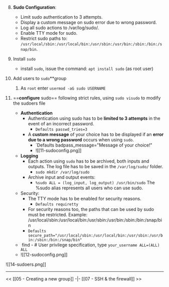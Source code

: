 
8. **Sudo Configuration**:
   - Limit sudo authentication to 3 attempts.
   - Display a custom message on sudo error due to wrong password.
   - Log all sudo actions to /var/log/sudo/.
   - Enable TTY mode for sudo.
   - Restrict sudo paths to: `/usr/local/sbin:/usr/local/bin:/usr/sbin:/usr/bin:/sbin:/bin:/snap/bin`.

1. Install `sudo`
    - install `sudo`, issue the command: `apt install sudo` (as root user)
2. Add users to `sudo`**group
    1. As `root` enter `usermod -aG sudo USERNAME`
3. ==**configure** sudo== following strict rules, using `sudo visudo` to modify the sudoers file
    - **Authentication**
        - Authentication using sudo has to be **limited to 3 attempts** in the event of an incorrect password.
            - `Defaults passwd_tries=3`
        - A **custom message** of your choice has to be displayed if an **error due to a wrong password** occurs when using `sudo`.
            - `Defaults badpass_message="Message of your choice!"
            - ![[11-sudoconfig.png]]
    - **Logging**
        - Each action using `sudo` has to be archived, both inputs and outputs. The log file has to be saved in the `/var/log/sudo/` folder.
            - `sudo mkdir /var/log/sudo`
        - Archive input and output events:
            - `%sudo ALL = (log_input, log_output) /usr/bin/sudo` The %sudo alias represents all users who can use sudo.
    - Security:
        - The TTY mode has to be enabled for security reasons.
            - `Defaults requiretty`
        - For security reasons too, the paths that can be used by sudo must be restricted. Example: /usr/local/sbin:/usr/local/bin:/usr/sbin:/usr/bin:/sbin:/bin:/snap/bin
        - `Defaults secure_path="/usr/local/sbin:/usr/local/bin:/usr/sbin:/usr/bin:/sbin:/bin:/snap/bin"`
	-  find - # User privilege specification, type `your_username ALL=(ALL) ALL`
    - ![[12-sudoconfig.png]]


![[14-sudoers.png]]




---
<<  [[05 - Creating a new group]] -|- [[07 - SSH & the firewall]] >>

